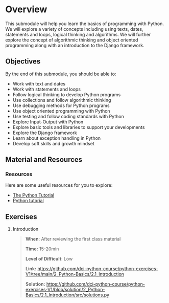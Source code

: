# Overview

This submodule will help you learn the basics of programming with Python. We will explore a variety of concepts including using texts, dates, statements and loops, logical thinking and algorithms. We will further explore the concept of algorithmic thinking and object oriented programming along with an introduction to the Django framework.

## Objectives

By the end of this submodule, you should be able to:

* Work with text and dates
* Work with statements and loops
* Follow logical thinking to develop Python programs
* Use collections and follow algorithmic thinking
* Use debugging methods for Python programs
* Use object oriented programming with Python
* Use testing and follow coding standards with Python
* Explore Input-Output with Python
* Explore basic tools and libraries to support your developments
* Explore the Django framework
* Learn about exception handling in Python
* Develop soft skills and growth mindset

## Material and Resources

### Resources

Here are some useful resources for you to explore:

* [The Python Tutorial](https://docs.python.org/3/tutorial/)
* [Python tutorial](https://www.w3schools.com/python/)


## Exercises

1. Introduction

   > **When**: After reviewing the first class material
   >
   > **Time:** 15-20min
   >
   > **Level of Difficult**: Low
   >
   > **Link:** https://github.com/dci-python-course/python-exercises-V1/tree/main/2_Python-Basics/2.1_Introduction
   >
   > **Solution:** https://github.com/dci-python-course/python-exercises-V1/blob/solution/2_Python-Basics/2.1_Introduction/src/solutions.py

